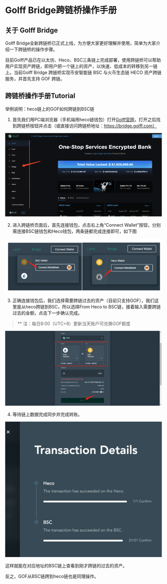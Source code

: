 # Golff Bridge跨链桥操作手册

## 关于 Golff Bridge

Golff Bridge全新跨链桥已正式上线，为方便大家更好理解并使用，简单为大家介绍一下跨链桥的操作步骤。


目前Golff产品已在以太坊、Heco、BSC三条链上完成部署，使用跨链桥可以帮助用户实现资产跨链，即用户把一个链上的资产，以快速、低成本的转移到另一链上。当前Golff Bridge 跨链桥实现币安智能链 BSC 与火币生态链 HECO 资产跨链服务，并首先支持 GOF 跨链。

## 跨链桥操作手册Tutorial

举例说明：heco链上的GOF如何跨链到BSC链

1. 首先我们用PC端浏览器（手机端用heco链钱包）打开[Golff官网](https://golff.co/)，打开之后找到跨链桥按钮并点击（或直接访问跨链桥地址：https://bridge.golff.com）

![image](images/GolffBridge/1.png)

2. 进入跨链桥页面后，首先连接钱包，点击右上角“Connect Wallet”按钮，分别需连接BSC链钱包和Heco钱包，两条链都完成连接即可，如下图

![image](images/GolffBridge/2.png)

3. 正确连接钱包后，我们选择需要跨链过去的资产（目前只支持GOF），我们这里是从heco跨链到BSC，所以选择From Heco  to  BSC链，接着输入需要跨链过去的金额，点击下一步确认完成。

> ** 注：每日8:00（UTC+8）更新当天账户可兑换GOF额度

![image](images/GolffBridge/3.png)

4. 等待链上数据完成同步并完成转账。

![image](images/GolffBridge/4.png)

这样就能在对应地址的BSC链上查看到刚才跨链的过去的资产。

反之，GOF从BSC链跨到heco链也是同理操作。